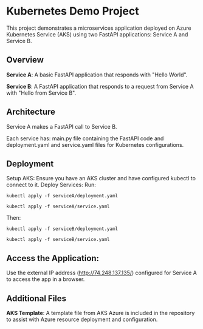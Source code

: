 # Kubernetes Demo Project

This project demonstrates a microservices application deployed on Azure Kubernetes Service (AKS) using two FastAPI applications: Service A and Service B.

## Overview

**Service A**: A basic FastAPI application that responds with "Hello World".

**Service B**: A FastAPI application that responds to a request from Service A with "Hello from Service B".

## Architecture

Service A makes a FastAPI call to Service B.

Each service has: main.py file containing the FastAPI code and deployment.yaml and service.yaml files for Kubernetes configurations.

## Deployment

Setup AKS: Ensure you have an AKS cluster and have configured kubectl to connect to it.
Deploy Services:
Run:

```kubectl apply -f serviceA/deployment.yaml```


```kubectl apply -f serviceA/service.yaml```

Then:

```kubectl apply -f serviceB/deployment.yaml```

```kubectl apply -f serviceB/service.yaml```

## Access the Application:
Use the external IP address (http://74.248.137.135/) configured for Service A to access the app in a browser.

##  Additional Files

**AKS Template**: A template file from AKS Azure is included in the repository to assist with Azure resource deployment and configuration.
